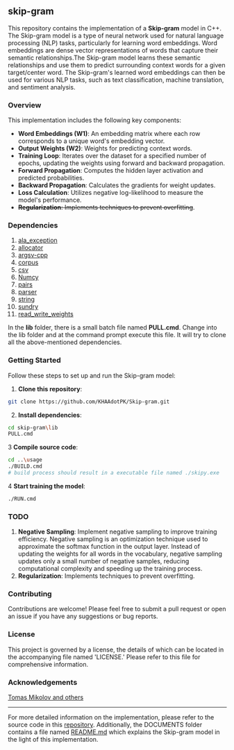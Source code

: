 ## skip-gram 
This repository contains the implementation of a **Skip-gram** model in C++. The Skip-gram model is a type of neural network used for natural language processing (NLP) tasks, particularly for learning word embeddings. Word embeddings are dense vector representations of words that capture their semantic relationships.The Skip-gram model learns these semantic relationships and use them to predict surrounding context words for a given target/center word. 
The Skip-gram's learned word embeddings can then be used for various NLP tasks, such as text classification, machine translation, and sentiment analysis.

### Overview
This implementation includes the following key components:
- **Word Embeddings (W1)**: An embedding matrix where each row corresponds to a unique word's embedding vector.
- **Output Weights (W2)**: Weights for predicting context words.
- **Training Loop**: Iterates over the dataset for a specified number of epochs, updating the weights using forward and backward propagation.
- **Forward Propagation**: Computes the hidden layer activation and predicted probabilities.
- **Backward Propagation**: Calculates the gradients for weight updates.
- **Loss Calculation**: Utilizes negative log-likelihood to measure the model's performance.
- ~~**Regularization**: Implements techniques to prevent overfitting~~.

### Dependencies
1.  [ala_exception](https://github.com/KHAAdotPK/ala_exception)
2.  [allocator](https://github.com/KHAAdotPK/allocator)
3.  [argsv-cpp](https://github.com/KHAAdotPK/argsv-cpp)
4.  [corpus](https://github.com/KHAAdotPK/corpus)
5.  [csv](https://github.com/KHAAdotPK/csv)
6.  [Numcy](https://github.com/KHAAdotPK/Numcy)
7.  [pairs](https://github.com/KHAAdotPK/pairs.git)
8.  [parser](https://github.com/KHAAdotPK/parser)
9.  [string](https://github.com/KHAAdotPK/string)
10. [sundry](https://github.com/KHAAdotPK/sundry)
11. [read_write_weights](https://github.com/KHAAdotPK/read_write_weights)

In the **lib** folder, there is a small batch file named **PULL.cmd**. Change into the lib folder and at the command prompt execute this file. It will try to clone all the above-mentioned dependencies.
### Getting Started
Follow these steps to set up and run the Skip-gram model:
1. **Clone this repository**:
```BASH
git clone https://github.com/KHAAdotPK/Skip-gram.git
```
2. **Install dependencies**:
```BASH
cd skip-gram\lib
PULL.cmd
```
3 **Compile source code**:
```BASH
cd ..\usage
./BUILD.cmd
# build process should result in a executable file named ./skipy.exe
```
4 **Start training the model**:
```BASH
./RUN.cmd
```
### TODO
1. **Negative Sampling**: Implement negative sampling to improve training efficiency. Negative sampling is an optimization technique used to approximate the softmax function in the output layer. Instead of updating the weights for all words in the vocabulary, negative sampling updates only a small number of negative samples, reducing computational complexity and speeding up the training process.
2. **Regularization**: Implements techniques to prevent overfitting.

### Contributing
Contributions are welcome! Please feel free to submit a pull request or open an issue if you have any suggestions or bug reports.

### License
This project is governed by a license, the details of which can be located in the accompanying file named 'LICENSE.' Please refer to this file for comprehensive information.

### Acknowledgements
[Tomas Mikolov and others](https://arxiv.org/abs/1301.3781)

---
For more detailed information on the implementation, please refer to the source code in this [repository](https://github.com/KHAAdotPK/skip-gram/tree/main/lib/WordEmbedding-Algorithms/Word2Vec/Skip-gram). Additionally, the DOCUMENTS folder contains a file named [README.md](https://github.com/KHAAdotPK/skip-gram/blob/main/DOCUMENTS/README.md) which explains the Skip-gram model in the light of this implementation.